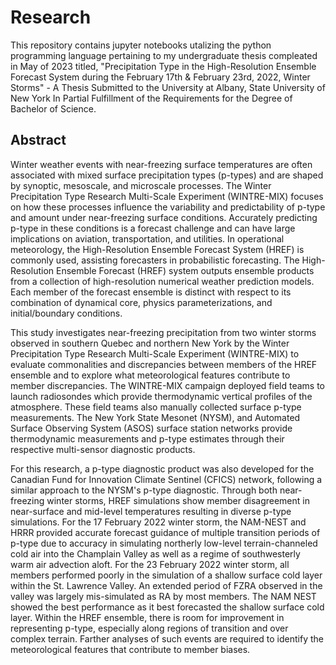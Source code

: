 # Research
This repository contains jupyter notebooks utalizing the python programming language pertaining to my undergraduate thesis compleated in May of 2023 titled, "Precipitation Type in the High-Resolution Ensemble Forecast System during the February 17th & February 23rd, 2022, Winter Storms" - A Thesis Submitted to the University at Albany, State University of New York In Partial Fulfillment of the Requirements for the Degree of Bachelor of Science.

## Abstract
Winter weather events with near-freezing surface temperatures are often associated with mixed surface precipitation types (p-types) and are shaped by synoptic, mesoscale, and microscale processes. The Winter Precipitation Type Research Multi-Scale Experiment 
(WINTRE-MIX) focuses on how these processes influence the variability and predictability of p-type and amount under near-freezing surface conditions. Accurately predicting p-type in these conditions is a forecast challenge and can have large implications on aviation, transportation, and utilities. In operational meteorology, the High-Resolution Ensemble Forecast System (HREF) is commonly used, assisting forecasters in probabilistic forecasting. The High-Resolution Ensemble Forecast (HREF) system outputs ensemble products from a collection of high-resolution numerical weather prediction models. Each member of the forecast ensemble is distinct with respect to its combination of dynamical core, physics parameterizations, and initial/boundary conditions.

This study investigates near-freezing precipitation from two winter storms observed in southern Quebec and northern New York by the Winter Precipitation Type Research Multi-Scale Experiment (WINTRE-MIX) to evaluate commonalities and discrepancies between members of the HREF ensemble and to explore what meteorological features contribute to member discrepancies. The WINTRE-MIX campaign deployed field teams to launch radiosondes which provide thermodynamic vertical profiles of the atmosphere. These field teams also manually collected surface p-type measurements. The New York State Mesonet (NYSM), and Automated Surface Observing System (ASOS) surface station networks provide thermodynamic measurements and p-type estimates through their respective multi-sensor diagnostic products. 

For this research, a p-type diagnostic product was also developed for the Canadian Fund for Innovation Climate Sentinel (CFICS) network, following a similar approach to the NYSM's p-type diagnostic. Through both near-freezing winter storms, HREF simulations show member disagreement in near-surface and mid-level temperatures resulting in diverse p-type simulations. For the 17 February 2022 winter storm, the NAM-NEST and HRRR provided accurate forecast guidance of multiple transition periods of p-type due to accuracy in simulating northerly low-level terrain-channeled cold air into the Champlain Valley as well as a regime of southwesterly warm air advection aloft. For the 23 February 2022 winter storm, all members performed poorly in the simulation of a shallow surface cold layer within the St. Lawrence Valley. An extended period of FZRA observed in the valley was largely mis-simulated as RA by most members. The NAM NEST showed the best performance as it best forecasted the shallow surface cold layer. Within the HREF ensemble, there is room for improvement in representing p-type, especially along regions of transition and over complex terrain. Farther analyses of such events are required to identify the meteorological features that contribute to member biases. 

